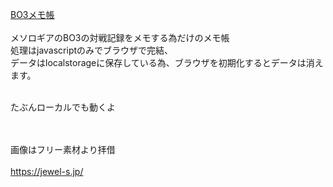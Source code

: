 <a href=https://oftnoftnoftn.github.io/BO3/BO3.html>BO3メモ帳</a><br><br>
メソロギアのBO3の対戦記録をメモする為だけのメモ帳<br>
処理はjavascriptのみでブラウザで完結、<br>
データはlocalstorageに保存している為、ブラウザを初期化するとデータは消えます。<br><br>

たぶんローカルでも動くよ


<br><br>
画像はフリー素材より拝借<br><br>
https://jewel-s.jp/<br><br>
